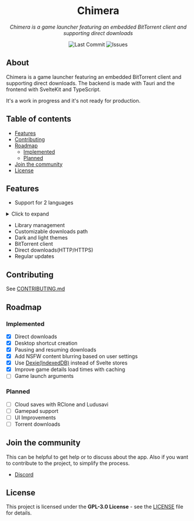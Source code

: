 <div align="center">
    <h1>Chimera</h1>
    <p><em>Chimera is a game launcher featuring an embedded BitTorrent client and supporting direct downloads</em></p>
    <p>
        <img src="https://img.shields.io/github/last-commit/aryxst/chimera" alt="Last Commit">
        <img src="https://img.shields.io/github/issues-raw/aryxst/chimera" alt="Issues">
</div>

## About

Chimera is a game launcher featuring an embedded BitTorrent client and supporting direct downloads. The backend is made with Tauri and the frontend with SvelteKit and TypeScript.

It's a work in progress and it's not ready for production.

## Table of contents

- [Features](#features)
- [Contributing](#contributing)
- [Roadmap](#roadmap)
  - [Implemented](#implemented)
  - [Planned](#planned)
- [Join the community](#join-the-community)
- [License](#license)

## Features

- Support for 2 languages
<details>
<summary>Click to expand</summary>

- English
- Italian
</details>

- Library management
- Customizable downloads path
- Dark and light themes
- BitTorrent client
- Direct downloads(HTTP/HTTPS)
- Regular updates

## Contributing

See [CONTRIBUTING.md](CONTRIBUTING.md)

## Roadmap

### Implemented

- [x] Direct downloads
- [x] Desktop shortcut creation
- [x] Pausing and resuming downloads
- [x] Add NSFW content blurring based on user settings
- [x] Use [Dexie(IndexedDB)](https://dexie.org/) instead of Svelte stores
- [x] Improve game details load times with caching
- [ ] Game launch arguments

### Planned

- [ ] Cloud saves with RClone and Ludusavi
- [ ] Gamepad support
- [ ] UI Improvements
- [ ] Torrent downloads

## Join the community

This can be helpful to get help or to discuss about the app. Also if you want to contribute to the project, to simplify the process.

- [Discord][DISCORD_INVITE_LINK]

## License

This project is licensed under the **GPL-3.0 License** - see the [LICENSE](LICENSE) file for details.

[DISCORD_INVITE_LINK]: https://discord.gg/Ffk49A7z9F
